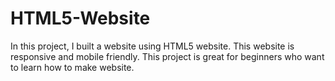 # HTML5-Website
In this project, I built a website using  HTML5 website. This website is responsive and mobile friendly. This project is great for beginners who want to learn how to make website.
